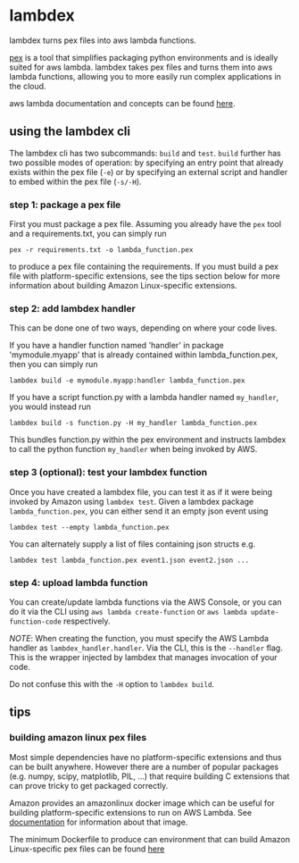 # lambdex

lambdex turns pex files into aws lambda functions.

[pex](https://github.com/pantsbuild/pex) is a tool that simplifies packaging python environments and is ideally suited
for aws lambda.  lambdex takes pex files and turns them into aws lambda functions, allowing
you to more easily run complex applications in the cloud.

aws lambda documentation and concepts can be found [here](https://aws.amazon.com/lambda/getting-started/).

## using the lambdex cli

The lambdex cli has two subcommands: `build` and `test`.  `build` further has two possible modes of operation: by specifying
an entry point that already exists within the pex file (`-e`) or by specifying an external script and handler to embed within
the pex file (`-s/-H`).

### step 1: package a pex file

First you must package a pex file.  Assuming you already have the `pex` tool
and a requirements.txt, you can simply run

    pex -r requirements.txt -o lambda_function.pex

to produce a pex file containing the requirements.  If you must build a pex
file with platform-specific extensions, see the tips section below for more
information about building Amazon Linux-specific extensions.

### step 2: add lambdex handler

This can be done one of two ways, depending on where your code lives.

If you have a handler function named 'handler' in package
'mymodule.myapp' that is already contained within lambda_function.pex,
then you can simply run

    lambdex build -e mymodule.myapp:handler lambda_function.pex

If you have a script function.py with a lambda handler named `my_handler`, you would instead run

    lambdex build -s function.py -H my_handler lambda_function.pex

This bundles function.py within the pex environment and instructs lambdex to
call the python function `my_handler` when being invoked by AWS.

### step 3 (optional): test your lambdex function

Once you have created a lambdex file, you can test it as if it were being invoked by Amazon using `lambdex test`.
Given a lambdex package `lambda_function.pex`, you can either send it an empty json event using

    lambdex test --empty lambda_function.pex

You can alternately supply a list of files containing json structs e.g.

    lambdex test lambda_function.pex event1.json event2.json ...

### step 4: upload lambda function

You can create/update lambda functions via the AWS Console, or you can do it
via the CLI using `aws lambda create-function` or `aws lambda update-function-code` respectively.

*NOTE*: When creating the function, you must specify the AWS Lambda handler as
`lambdex_handler.handler`.  Via the CLI, this is the `--handler` flag.  This
is the wrapper injected by lambdex that manages invocation of your code.

Do not confuse this with the `-H` option to `lambdex build`.

## tips

### building amazon linux pex files

Most simple dependencies have no platform-specific extensions and thus can be built anywhere.  However there are a number of
popular packages (e.g. numpy, scipy, matplotlib, PIL, ...) that require building C extensions that can prove tricky
to get packaged correctly.

Amazon provides an amazonlinux docker image which can be useful for building platform-specific extensions to run
on AWS Lambda.  See [documentation](http://docs.aws.amazon.com/AmazonECR/latest/userguide/amazon_linux_container_image.html)
for information about that image.

The minimum Dockerfile to produce can environment that can build Amazon Linux-specific pex files can be found [here](https://github.com/pantsbuild/lambdex/blob/main/Dockerfile)
